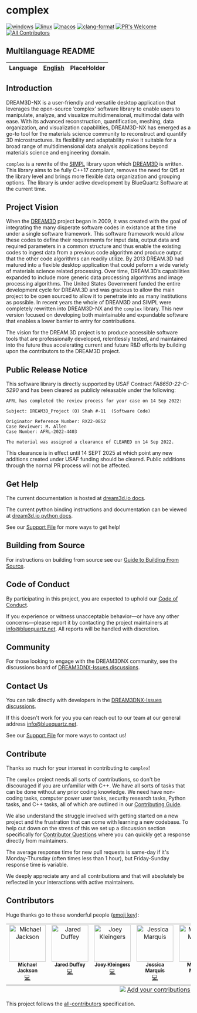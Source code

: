 # complex

[![windows](https://github.com/BlueQuartzSoftware/complex/actions/workflows/windows.yml/badge.svg)](https://github.com/BlueQuartzSoftware/complex/actions/workflows/windows.yml) [![linux](https://github.com/BlueQuartzSoftware/complex/actions/workflows/linux.yml/badge.svg)](https://github.com/BlueQuartzSoftware/complex/actions/workflows/linux.yml) [![macos](https://github.com/BlueQuartzSoftware/complex/actions/workflows/macos.yml/badge.svg)](https://github.com/BlueQuartzSoftware/complex/actions/workflows/macos.yml) [![clang-format](https://github.com/BlueQuartzSoftware/complex/actions/workflows/format_push.yml/badge.svg)](https://github.com/BlueQuartzSoftware/complex/actions/workflows/format_push.yml) [![PR's Welcome](https://img.shields.io/badge/PRs-welcome-brightgreen.svg?style=flat)](http://makeapullrequest.com) [![All Contributors](https://img.shields.io/github/all-contributors/BlueQuartzSoftware/complex?color=ee8449&style=flat-square)](#contributors)

## Multilanguage README

| Language | [English](https://github.com/BlueQuartzSoftware/complex/blob/develop/README.md) | PlaceHolder |
| -------- | ------------------------------------------------------------------------------- | ----------- |

## Introduction

DREAM3D-NX is a user-friendly and versatile desktop application that leverages the open-source ‘complex’ software library to enable users to manipulate, analyze, and visualize multidimensional, multimodal data with ease. With its advanced reconstruction, quantification, meshing, data organization, and visualization capabilities, DREAM3D-NX has emerged as a go-to tool for the materials science community to reconstruct and quantify 3D microstructures. Its flexibility and adaptability make it suitable for a broad range of multidimensional data analysis applications beyond materials science and engineering domain.

`complex` is a rewrite of the [SIMPL](https://www.github.com/bluequartzsoftware/simpl) library upon which [DREAM3D](https://www.github.com/bluequartzsoftware/dream3d) is written. This library aims to be fully C++17 compliant, removes the need for Qt5 at the library level and brings more flexible data organization and grouping options. The library is under active development by BlueQuartz Software at the current time.

## Project Vision

When the [DREAM3D](https://www.github.com/bluequartzsoftware/dream3d) project began in 2009, it was created with the goal of integrating the many disperate software codes in existance at the time under a single software framework. This software framework would allow these codes to define their requirements for input data, output data and required parameters in a common structure and thus enable the existing codes to ingest data from a previous code algorithm and produce output that the other code algorithms can readily utilize. By 2013 DREAM.3D had matured into a flexible desktop application that could peform a wide variety of materials science related processing. Over time, DREAM.3D’s capabilities expanded to include more generic data processing algorithms and image processing algorithms. The United States Government funded the entire development cycle for DREAM.3D and was gracious to allow the main project to be open sourced to allow it to penetrate into as many institutions as possible. In recent years the whole of DREAM3D and SIMPL were completely rewritten into DREAM3D-NX and the `complex` library. This new version focused on developing both maintainable and expandable software that enables a lower barrier to entry for contributions.

The vision for the DREAM.3D project is to produce accessible software tools that are professionally developed, relentlessly tested, and maintained into the future thus accelerating current and future R&D efforts by building upon the contributors to the DREAM3D project.

## Public Release Notice

This software library is directly supported by USAF Contract _FA8650-22-C-5290_ and has been cleared as publicly releasable under the following:

```text
AFRL has completed the review process for your case on 14 Sep 2022:

Subject: DREAM3D_Project (O) Shah #-11  (Software Code)

Originator Reference Number: RX22-0852
Case Reviewer: M. Allen
Case Number: AFRL-2022-4403

The material was assigned a clearance of CLEARED on 14 Sep 2022.
```

This clearance is in effect until 14 SEPT 2025 at which point any new additions created under USAF funding should be cleared. Public additions through the normal PR process will not be affected.

## Get Help

The current documentation is hosted at [dream3d.io docs](http://www.dream3d.io/nx_reference_manual/Index/).

The current python binding instructions and documentation can be viewed at [dream3d.io python docs](http://www.dream3d.io/python_docs/).

See our [Support File](/SUPPORT.md) for more ways to get help!

## Building from Source

For instructions on building from source see our [Guide to Building From Source](/docs/Build_From_Source.md).

## Code of Conduct

By participating in this project, you are expected to uphold our [Code of Conduct](/CODE_OF_CONDUCT.md).

If you experience or witness unacceptable behavior—or have any other concerns—please report it by contacting the project maintainers at [info@bluequartz.net](mailto:info@bluequartz.net). All reports will be handled with discretion.

## Community

For those looking to engage with the DREAM3DNX community, see the discussions board of [DREAM3DNX-Issues discussions](https://github.com/BlueQuartzSoftware/DREAM3DNX-Issues/discussions).

## Contact Us

You can talk directly with developers in the [DREAM3DNX-Issues discussions](https://github.com/BlueQuartzSoftware/DREAM3DNX-Issues/discussions).

If this doesn't work for you you can reach out to our team at our general address [info@bluequartz.net](mailto:info@bluequartz.net).

See our [Support File](/SUPPORT.md) for more ways to contact us!

## Contribute

Thanks so much for your interest in contributing to `complex`!

The `complex` project needs all sorts of contributions, so don't be discouraged if you are unfamiliar with C++. We have all sorts of tasks that can be done without any prior coding knowledge. We need have non-coding tasks, computer power user tasks, security research tasks, Python tasks, and C++ tasks, all of which are outlined in our [Contributing Guide](/CONTRIBUTING.md).

We also understand the struggle involved with getting started on a new project and the frustration that can come with learning a new codebase. To help cut down on the stress of this we set up a discussion section specifically for [Contributor Questions](https://github.com/BlueQuartzSoftware/DREAM3DNX-Issues/discussions/categories/contributor-questions) where you can quickly get a response directly from maintainers.

The average response time for new pull requests is same-day if it's Monday-Thursday (often times less than 1 hour), but Friday-Sunday response time is variable.

We deeply appreciate any and all contributions and that will absolutely be reflected in your interactions with active maintainers.

## Contributors

Huge thanks go to these wonderful people ([emoji key](https://allcontributors.org/docs/en/emoji-key)):

<!-- ALL-CONTRIBUTORS-LIST:START - Do not remove or modify this section -->
<!-- prettier-ignore-start -->
<!-- markdownlint-disable -->
<table>
  <tbody>
    <tr>
      <td align="center" valign="top" width="14.28%"><a href="http://www.bluequartz.net"><img src="https://avatars.githubusercontent.com/u/5182396?v=4?s=100" width="100px;" alt="Michael Jackson"/><br /><sub><b>Michael Jackson</b></sub></a><br /><a href="https://github.com/BlueQuartzSoftware/complex/commits?author=imikejackson" title="Code">💻</a></td>
      <td align="center" valign="top" width="14.28%"><a href="https://github.com/JDuffeyBQ"><img src="https://avatars.githubusercontent.com/u/43142415?v=4?s=100" width="100px;" alt="Jared Duffey"/><br /><sub><b>Jared Duffey</b></sub></a><br /><a href="https://github.com/BlueQuartzSoftware/complex/commits?author=JDuffeyBQ" title="Code">💻</a></td>
      <td align="center" valign="top" width="14.28%"><a href="https://github.com/joeykleingers"><img src="https://avatars.githubusercontent.com/u/6197698?v=4?s=100" width="100px;" alt="Joey Kleingers"/><br /><sub><b>Joey Kleingers</b></sub></a><br /><a href="https://github.com/BlueQuartzSoftware/complex/commits?author=joeykleingers" title="Code">💻</a></td>
      <td align="center" valign="top" width="14.28%"><a href="https://github.com/jmarquisbq"><img src="https://avatars.githubusercontent.com/u/83971431?v=4?s=100" width="100px;" alt="Jessica Marquis"/><br /><sub><b>Jessica Marquis</b></sub></a><br /><a href="https://github.com/BlueQuartzSoftware/complex/commits?author=jmarquisbq" title="Code">💻</a></td>
      <td align="center" valign="top" width="14.28%"><a href="https://github.com/mmarineBlueQuartz"><img src="https://avatars.githubusercontent.com/u/22151460?v=4?s=100" width="100px;" alt="Matthew Marine"/><br /><sub><b>Matthew Marine</b></sub></a><br /><a href="https://github.com/BlueQuartzSoftware/complex/commits?author=mmarineBlueQuartz" title="Code">💻</a></td>
      <td align="center" valign="top" width="14.28%"><a href="https://github.com/nyoungbq"><img src="https://avatars.githubusercontent.com/u/109472155?v=4?s=100" width="100px;" alt="Nathan Young"/><br /><sub><b>Nathan Young</b></sub></a><br /><a href="https://github.com/BlueQuartzSoftware/complex/commits?author=nyoungbq" title="Code">💻</a></td>
      <td align="center" valign="top" width="14.28%"><a href="https://github.com/bpenniebq"><img src="https://avatars.githubusercontent.com/u/106270421?v=4?s=100" width="100px;" alt="bpenniebq"/><br /><sub><b>bpenniebq</b></sub></a><br /><a href="https://github.com/BlueQuartzSoftware/complex/commits?author=bpenniebq" title="Code">💻</a></td>
    </tr>
  </tbody>
  <tfoot>
    <tr>
      <td align="center" size="13px" colspan="7">
        <img src="https://raw.githubusercontent.com/all-contributors/all-contributors-cli/1b8533af435da9854653492b1327a23a4dbd0a10/assets/logo-small.svg">
          <a href="https://all-contributors.js.org/docs/en/bot/usage">Add your contributions</a>
        </img>
      </td>
    </tr>
  </tfoot>
</table>

<!-- markdownlint-restore -->
<!-- prettier-ignore-end -->

<!-- ALL-CONTRIBUTORS-LIST:END -->

This project follows the [all-contributors](https://allcontributors.org) specification.
